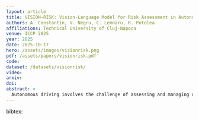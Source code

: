 ```yaml
---
layout: article
title: VISION-RISK: Vision-Language Model for Risk Assessment in Autonomous Driving
authors: A. Constantin, V. Negru, C. Lemnaru, R. Potolea
affiliations: Technical University of Cluj-Napoca
venue: ICCP 2025
year: 2025
date: 2025-10-17
hero: /assets/images/visionrisk.png
pdf: /assets/papers/visionrisk.pdf
code:
dataset: /datasets/visionrisk/
video:
arxiv:
doi:
abstract: >
  Autonomous driving involves the challenge of assessing and managing risks in complex environments. One approach for addressing this is the use of human-readable explanations of risk-related tasks to support justification of driving behavior. In this paper, we introduce VISION-RISK, a vision-language model (VLM) designed for risk assessment in autonomous driving using a lightweight architecture, optimized for deployment on edge devices. To train the model, we developed a custom dataset combining real-world driving scenarios from Honda Driving Dataset and extreme high-risk cases from Car Crash Dataset, augmented with synthetic annotations using Dolphins and refined via DeepSeek-V3. VISION-RISK stands out through three key characteristics: the integration of danger level classification with natural language explanation generation, a lightweight architecture optimized for deployment on resource-constrained devices, and a focus on safety through risk assessment to support trust in autonomous driving.
---
```

bibtex: